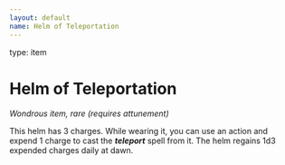 ```yaml
---
layout: default
name: Helm of Teleportation
---
```

type: item

# Helm of Teleportation 
_Wondrous item, rare (requires attunement)_ 

This helm has 3 charges. While wearing it, you can use an action and expend 1 charge to cast the **_teleport_** spell from it. The helm regains 1d3 expended charges daily at dawn. 